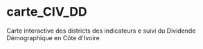 # carte_CIV_DD
Carte interactive des districts des indicateurs e suivi du Dividende Démographique en Côte d'Ivoire
